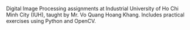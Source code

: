 Digital Image Processing assignments at Industrial University of Ho Chi Minh City (IUH), taught by Mr. Vo Quang Hoang Khang. Includes practical exercises using Python and OpenCV.
